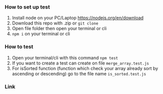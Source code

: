 ### How to set up test

1. Install node on your PC/Laptop https://nodejs.org/en/download
2. Download this repo with .zip or `git clone`
3. Open file folder then open your terminal or cli
4. `npm i` on your terminal or cli

### How to test

1. Open your terminal/cli with this command `npm test`
2. If you want to create a test can create on file `merge_array.test.js`
3. For isSorted function (function which check your array already sort by ascending or descending) go to the file name `is_sorted.test.js`

### Link

